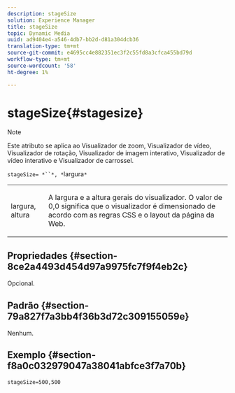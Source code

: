 ```yaml
---
description: stageSize
solution: Experience Manager
title: stageSize
topic: Dynamic Media
uuid: ad9404e4-a546-4db7-bb2d-d81a304dcb36
translation-type: tm+mt
source-git-commit: e4695cc4e882351ec3f2c55fd8a3cfca455bd79d
workflow-type: tm+mt
source-wordcount: '58'
ht-degree: 1%

---
```



# stageSize{#stagesize}

>[!NOTE]
>
>Este atributo se aplica ao Visualizador de zoom, Visualizador de vídeo, Visualizador de rotação, Visualizador de imagem interativo, Visualizador de vídeo interativo e Visualizador de carrossel.

`stageSize= *``*, *`largura`*`

<table id="table_0070E5402099428DBEA2A900CADB2BAA"> 
 <tbody> 
  <tr> 
   <td colname="col1"> <p><span class="codeph"> <span class="varname"> largura</span>,<span class="varname"> altura</span></span> </p> </td> 
   <td colname="col2"> <p> A largura e a altura gerais do visualizador. O valor de <span class="codeph"> 0,0</span> significa que o visualizador é dimensionado de acordo com as regras CSS e o layout da página da Web. </p> </td> 
  </tr> 
 </tbody> 
</table>

## Propriedades {#section-8ce2a4493d454d97a9975fc7f9f4eb2c}

Opcional.

## Padrão {#section-79a827f7a3bb4f36b3d72c309155059e}

Nenhum.

## Exemplo {#section-f8a0c032979047a38041abfce3f7a70b}

`stageSize=500,500`
